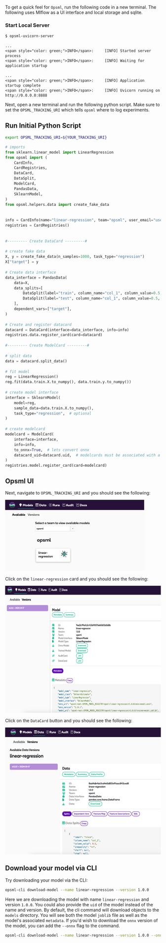 To get a quick feel for `Opsml`, run the following code in a new terminal. The following uses Mlflow as a UI interface and local storage and sqlite.

### Start Local Server

<div class="termy">

```console
$ opsml-uvicorn-server

...
<span style="color: green;">INFO</span>:     [INFO] Started server process
<span style="color: green;">INFO</span>:     [INFO] Waiting for application startup

...
<span style="color: green;">INFO</span>:     [INFO] Application startup complete
<span style="color: green;">INFO</span>:     [INFO] Uvicorn running on http://0.0.0.0:8888
```

</div>

Next, open a new terminal and run the following python script. Make sure to set the `OPSML_TRACKING_URI` which tells `opsml` where to log experiments.


## Run Initial Python Script

```bash
export OPSML_TRACKING_URI=${YOUR_TRACKING_URI}
```

```python
# imports
from sklearn.linear_model import LinearRegression
from opsml import (
    CardInfo,
    CardRegistries,
    DataCard,
    DataSplit,
    ModelCard,
    PandasData,
    SklearnModel,
)
from opsml.helpers.data import create_fake_data


info = CardInfo(name="linear-regression", team="opsml", user_email="user@email.com")
registries = CardRegistries()


#--------- Create DataCard ---------#

# create fake data
X, y = create_fake_data(n_samples=1000, task_type="regression")
X["target"] = y

# Create data interface
data_interface = PandasData(
    data=X,
    data_splits=[
        DataSplit(label="train", column_name="col_1", column_value=0.5, inequality=">="),
        DataSplit(label="test", column_name="col_1", column_value=0.5, inequality="<"),
    ],
    dependent_vars=["target"],
)

# Create and register datacard
datacard = DataCard(interface=data_interface, info=info)
registries.data.register_card(card=datacard)

#--------- Create ModelCard ---------#

# split data
data = datacard.split_data()

# fit model
reg = LinearRegression()
reg.fit(data.train.X.to_numpy(), data.train.y.to_numpy())

# create model interface
interface = SklearnModel(
    model=reg,
    sample_data=data.train.X.to_numpy(),
    task_type="regression",  # optional
)

# create modelcard
modelcard = ModelCard(
    interface=interface,
    info=info,
    to_onnx=True,  # lets convert onnx
    datacard_uid=datacard.uid,  # modelcards must be associated with a datacard
)
registries.model.register_card(card=modelcard)
```


## Opsml UI

Next, navigate to `OPSML_TRACKING_URI` and you should see the following:


<p align="left">
  <img src="images/quickstart-list.png"  width="450" height="230"/>
</p>

Click on the `linear-regression` card and you should see the following:

<p align="left">
  <img src="images/quickstart-model.png"  width="651" height="410"/>
</p>

Click on the `DataCard` button and you should see the following:

<p align="left">
  <img src="images/quickstart-data.png"  width="559" height="410"/>
</p>

## Download your model via CLI

Try downloading your model via the CLI:

```bash
opsml-cli download-model --name linear-regression --version 1.0.0
```
Here we are downloading the model with name `linear-regression` and version `1.0.0`. You could also provide the `uid` of the model instead of the name and version. By default, the cli command will download objects to the `models` directory. You will see both the model `joblib` file as well as the model's associated `metadata`. If you'd wish to download the `onnx` version of the model, you can add the `--onnx` flag to the command.

```bash
opsml-cli download-model --name linear-regression --version 1.0.0 --onnx
```